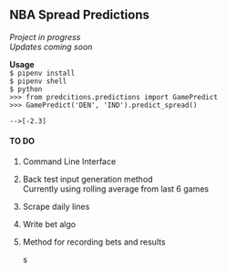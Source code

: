 ## NBA Spread Predictions 

*Project in progress*   
*Updates coming soon*   

**Usage**  
`$ pipenv install`   
`$ pipenv shell`   
`$ python`   
`>>> from predcitions.predictions import GamePredict`   
`>>> GamePredict('DEN', 'IND').predict_spread()`   

`-->[-2.3]`   


#### **TO DO**
1. Command Line Interface
2. Back test input generation method   
    Currently using rolling average from last 6 games
3. Scrape daily lines
4. Write bet algo
5. Method for recording bets and results
    
    
    
    
    
    
    
    s